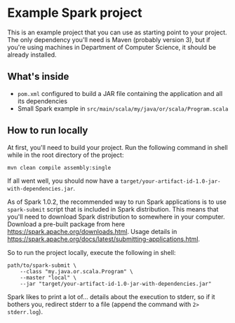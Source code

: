 # Example Spark project

This is an example project that you can use as starting point to your project. The only dependency you'll need is Maven (probably version 3), but if you're using machines in Department of Computer Science, it should be already installed.

## What's inside

- `pom.xml` configured to build a JAR file containing the application and all its dependencies
- Small Spark example in `src/main/scala/my/java/or/scala/Program.scala`

## How to run locally

At first, you'll need to build your project. Run the following command in shell while in the root directory of the project:

```
mvn clean compile assembly:single
```

If all went well, you should now have a `target/your-artifact-id-1.0-jar-with-dependencies.jar`.

As of Spark 1.0.2, the recommended way to run Spark applications is to use `spark-submit` script that is included in Spark distribution. This means that you'll need to download Spark distribution to somewhere in your computer. Download a pre-built package from here <https://spark.apache.org/downloads.html>. Usage details in <https://spark.apache.org/docs/latest/submitting-applications.html>.

So to run the project locally, execute the following in shell:

```
path/to/spark-submit \
    --class "my.java.or.scala.Program" \
    --master "local" \
    --jar "target/your-artifact-id-1.0-jar-with-dependencies.jar"
```

Spark likes to print a lot of... details about the execution to stderr, so if it bothers you, redirect stderr to a file (append the command with `2> stderr.log`).
